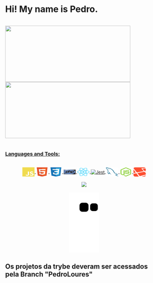 <h1 class="o"> Hi! My name is Pedro. </h1>

<div>
  <br>
  <a href="https://github.com/iroDevs">
  <img height="180em" width="400px"  align="center" src="https://github-readme-stats.vercel.app/api?username=iroDevs&show_icons=true&theme=react&include_all_commits=true&count_private=true"/>
  <img height="180em"  width="400px"   align="center" src="https://github-readme-stats.vercel.app/api/top-langs/?username=iroDevs&layout=compact&langs_count=7&theme=react" />
</div>
 <br>
<div  align="center"> 
   <h3 align="left">Languages and Tools:</h3>
  <div style="display: inline_block"><br>
  <img align="center" alt="Rafa-Js" height="30" width="40" src="https://raw.githubusercontent.com/devicons/devicon/master/icons/javascript/javascript-plain.svg">
  <img align="center" alt="HTML" height="30" width="40" src="https://raw.githubusercontent.com/devicons/devicon/master/icons/html5/html5-original.svg">
  <img align="center" alt="CSS" height="30" width="40" src="https://raw.githubusercontent.com/devicons/devicon/master/icons/css3/css3-original.svg">
  <img align="center" alt="PHP" height="30" width="40" src="https://raw.githubusercontent.com/devicons/devicon/master/icons/php/php-original.svg">
  <img align="center" alt="React" height="30" width="40" src="https://raw.githubusercontent.com/devicons/devicon/master/icons/react/react-original.svg">
   <img align="center" alt="Jest" height="30" width="40" src="https://www.vectorlogo.zone/logos/jestjsio/jestjsio-icon.svg">    
    <img align="center" alt="Jest" height="30" width="40" src="https://raw.githubusercontent.com/devicons/devicon/master/icons/mysql/mysql-original.svg">
  <img align="center" alt="Jest" height="30" width="40" src="https://raw.githubusercontent.com/devicons/devicon/master/icons/nodejs/nodejs-original.svg">
    <img align="center" alt="Jest" height="30" width="40" src="https://raw.githubusercontent.com/devicons/devicon/master/icons/laravel/laravel-plain.svg">
    

     
    
</div>
  <br>
  <a href="https://www.linkedin.com/in/pedro-henrique-loures-de-oliveira-5a97881b0/" target="_blank"><img src="https://img.shields.io/badge/-LinkedIn-%230077B5?style=for-the-badge&logo=linkedin&logoColor=white" target="_blank"></a> 
 
  ![Snake animation](https://github.com/rafaballerini/rafaballerini/blob/output/github-contribution-grid-snake.svg)
 
</div>
  
  <h2 style="color red">Os projetos da trybe deveram ser acessados pela Branch "PedroLoures"</h2>
 
